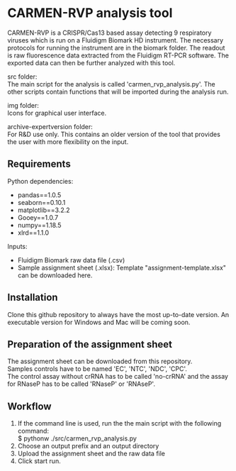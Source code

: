 # CARMEN-RVP analysis tool
CARMEN-RVP is a CRISPR/Cas13 based assay detecting 9 respiratory viruses which is run on a Fluidigm Biomark HD instrument. The necessary protocols for running the instrument are in the biomark folder. The readout is raw fluorescence data extracted from the Fluidigm RT-PCR software. The exported data can then be further analyzed with this tool. 

src folder:\
The main script for the analysis is called 'carmen_rvp_analysis.py'. The other scripts contain functions that will be imported during the analysis run.

img folder:\
Icons for graphical user interface.

archive-expertversion folder:\
For R&D use only. This contains an older version of the tool that provides the user with more flexibility on the input.

## Requirements
Python dependencies:
- pandas==1.0.5
- seaborn==0.10.1
- matplotlib==3.2.2
- Gooey==1.0.7
- numpy==1.18.5
- xlrd==1.1.0

Inputs:
- Fluidigm Biomark raw data file (.csv)
- Sample assignment sheet (.xlsx): Template "assignment-template.xlsx" can be downloaded here.

## Installation

Clone this github repository to always have the most up-to-date version. An executable version for Windows and Mac will be coming soon.

## Preparation of the assignment sheet
The assignment sheet can be downloaded from this repository. \
Samples controls have to be named 'EC', 'NTC', 'NDC', 'CPC'. \
The control assay without crRNA has to be called 'no-crRNA' and the assay for RNaseP has to be called 'RNaseP' or 'RNAseP'.

## Workflow

1. If the command line is used, run the the main script with the following command:\
$ pythonw ./src/carmen_rvp_analysis.py
2. Choose an output prefix and an output directory
3. Upload the assignment sheet and the raw data file
4. Click start run.
